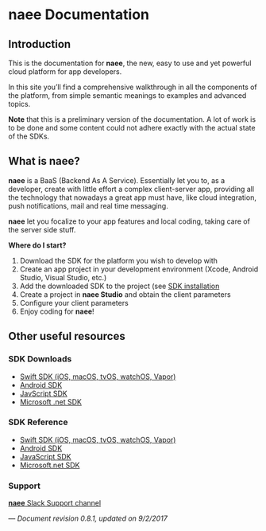 # naee Documentation

## Introduction
This is the documentation for **naee**, the new, easy to use and yet powerful cloud platform for app developers.

In this site you’ll find a comprehensive walkthrough in all the components of the platform, from simple semantic meanings to examples and advanced topics.

**Note** that this is a preliminary version of the documentation. A lot of work is to be done and some content could not adhere exactly with the actual state of the SDKs.
## What is **naee**?
**naee** is a BaaS (Backend As A Service). Essentially let you to, as a developer, create with little effort a complex client-server app, providing all the technology that nowadays a great app must have, like cloud integration, push notifications, mail and real time messaging.

**naee** let you focalize to your app features and local coding, taking care of the server side stuff.

**Where do I start?**

1. Download the SDK for the platform you wish to develop with
2. Create an app project in your development environment (Xcode, Android Studio, Visual Studio, etc.)
3. Add the downloaded SDK to the project (see [SDK installation](start.md)
4. Create a project in **naee Studio** and obtain the client parameters
5. Configure your client parameters
6. Enjoy coding for **naee**!

## Other useful resources
### SDK Downloads
- [Swift SDK (iOS, macOS, tvOS, watchOS, Vapor)](www.naee.io/downloads/swift)
- [Android SDK](www.naee.io/downloads/android)
- [JavScript SDK](www.naee.io/downloads/javascript)
- [Microsoft .net SDK](www.naee.io/downloads/dotnet)
### SDK Reference
- [Swift SDK (iOS, macOS, tvOS, watchOS, Vapor)](http://docs.naee.io/reference/swift)
- [Android SDK](http://docs.naee.io/reference/android)
- [JavaScript SDK](http://docs.naee.io/reference/javascript)
- [Microsoft.net SDK](http://docs.naee.io/reference/dotnet)
### Support
[**naee** Slack Support channel](https://naee-support.slack.com/)

—
*Document revision 0.8.1, updated on 9/2/2017*
